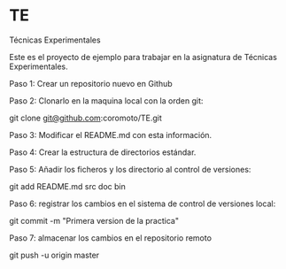 TE
==

Técnicas Experimentales


Este es el proyecto de ejemplo para trabajar en la asignatura de Técnicas Experimentales.

Paso 1: Crear un repositorio nuevo en Github 

Paso 2: Clonarlo en la maquina local con la orden git:

git clone git@github.com:coromoto/TE.git

Paso 3: Modificar el README.md con esta información.

Paso 4: Crear la estructura de directorios estándar.

Paso 5: Añadir los ficheros y los directorio al control de versiones:

git add README.md src doc bin

Paso 6: registrar los cambios en el sistema de control de versiones local:

git commit -m "Primera version de la practica"

Paso 7: almacenar los cambios en el repositorio remoto 

git push -u origin master

